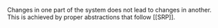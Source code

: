 Changes in one part of the system does not lead to changes in another. This is achieved by proper abstractions that follow [[SRP]].

